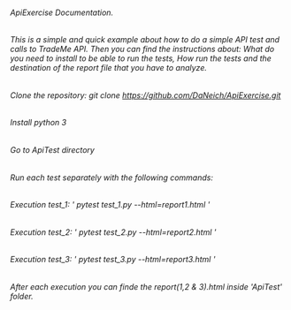 ###### ApiExercise Documentation.
###### This is a simple and quick example about how to do a simple API test and calls to TradeMe API. Then you can find the instructions about: What do you need to install to be able to run the tests, How run the tests and the destination of the report file that you have to analyze. 
###### Clone the repository: git clone https://github.com/DaNeich/ApiExercise.git
###### Install python 3
###### Go to ApiTest directory
###### Run each test separately with the following commands:
######   Execution test_1: ' pytest test_1.py --html=report1.html '
######   Execution test_2: ' pytest test_2.py --html=report2.html '
######   Execution test_3: ' pytest test_3.py --html=report3.html '
###### After each execution you can finde the report(1,2 & 3).html inside 'ApiTest' folder.
